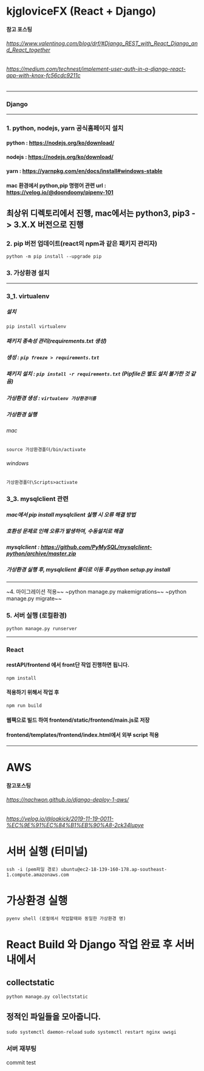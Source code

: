 # kjgloviceFX (React + Django)

#### 참고 포스팅
###### https://www.valentinog.com/blog/drf/#Django_REST_with_React_Django_and_React_together
###### https://medium.com/technest/implement-user-auth-in-a-django-react-app-with-knox-fc56cdc9211c
***
### Django
***

### 1. python, nodejs, yarn 공식홈페이지 설치
#### python : https://nodejs.org/ko/download/
#### nodejs : https://nodejs.org/ko/download/
#### yarn : https://yarnpkg.com/en/docs/install#windows-stable
#### mac 환경에서 python,pip 명령어 관련 url : https://velog.io/@doondoony/pipenv-101

## 최상위 디렉토리에서 진행, mac에서는 python3, pip3 -> 3.X.X 버전으로 진행

### 2. pip 버전 업데이트(react의 npm과 같은 패키지 관리자)
```python -m pip install --upgrade pip```
	
### 3. 가상환경 설치

***

### 3_1. virtualenv

##### 설치
```pip install virtualenv```

##### 패키지 종속성 관리(requirements.txt 생성)
##### 생성 : ```pip freeze > requirements.txt```
##### 패키지 설치 : ```pip install -r requirements.txt``` (Pipfile은 별도 설치 불가한 것 같음)
##### 가상환경 생성 : ```virtualenv 가상환경이름```
##### 가상환경 실행
###### mac
```source 가상환경폴더/bin/activate```
###### windows 
```가상환경폴더\Scripts>activate```

### 3_3. mysqlclient 관련

##### mac에서 pip install mysqlclient 실행 시 오류 해결 방법
##### 호환성 문제로 인해 오류가 발생하여, 수동설치로 해결
##### mysqlclient : https://github.com/PyMySQL/mysqlclient-python/archive/master.zip
##### 가상환경 실행 후, mysqlclient 폴더로 이동 후 python setup.py install

***


~4. 마이그레이션 적용~~
~python manage.py makemigrations~~
~python manage.py migrate~~

### 5. 서버 실행 (로컬환경)
```python manage.py runserver```

***
### React

#### restAPI/frontend 에서 front단 작업 진행하면 됩니다.
```npm install```

#### 적용하기 위해서 작업 후
```npm run build```

#### 웹팩으로 빌드 하여 frontend/static/frontend/main.js로 저장
#### frontend/templates/frontend/index.html에서 외부 script 적용

***
# AWS

#### 참고포스팅
###### https://nachwon.github.io/django-deploy-1-aws/
###### https://velog.io/@loakick/2019-11-19-0011-%EC%9E%91%EC%84%B1%EB%90%A8-2ck34lupye

# 서버 실행 (터미널)
```ssh -i (pem파일 경로) ubuntu@ec2-18-139-160-178.ap-southeast-1.compute.amazonaws.com```

# 가상환경 실행
```pyenv shell (로컬에서 작업할때와 동일한 가상환경 명)```

# React Build 와 Django 작업 완료 후 서버 내에서
## collectstatic
```python manage.py collectstatic```
## 정적인 파일들을 모아줍니다. 

```sudo systemctl daemon-reload```
```sudo systemctl restart nginx uwsgi```

### 서버 재부팅

commit test
